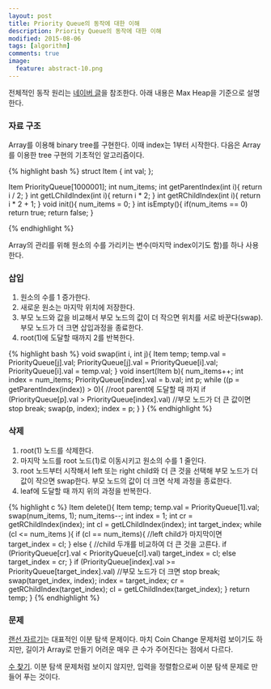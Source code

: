 ```yaml
---
layout: post
title: Priority Queue의 동작에 대한 이해 
description: Priority Queue의 동작에 대한 이해 
modified: 2015-08-06
tags: [algorithm]
comments: true
image:
  feature: abstract-10.png
---
```


전체적인 동작 원리는 [네이버 글](http://blog.naver.com/wpdls6012/220247604017)을 참조한다. 
아래 내용은 Max Heap을 기준으로 설명한다. 

### 자료 구조 

Array를 이용해 binary tree를 구현한다. 이때 index는 1부터 시작한다. 다음은 Array를 이용한 tree 구현의 기초적인 알고리즘이다. 

{% highlight bash %}
struct Item {
  int val;
};

Item PriorityQueue[1000001];
int num_items; 
int getParentIndex(int i){
  return i / 2;
}
int getLChildIndex(int i){
  return i * 2;
}
int getRChildIndex(int i){
  return i * 2 + 1;
}
void init(){
  num_items = 0;
}
int isEmpty(){
  if(num_items == 0)
    return true;
  return false;
}

{% endhighlight %}

Array의 관리를 위해 원소의 수를 가리키는 변수(마지막 index이기도 함)를 하나 사용한다. 

### 삽입 

1. 원소의 수를 1 증가한다. 
2. 새로운 원소는 마지막 위치에 저장한다.  
3. 부모 노드와 값을 비교해서 부모 노드의 값이 더 작으면 위치를 서로 바꾼다(swap). 부모 노드가 더 크면 삽입과정을 종료한다. 
4. root(1)에 도달할 때까지 2를 반복한다. 

{% highlight bash %}
void swap(int i, int j){
  Item temp;
  temp.val = PriorityQueue[j].val;
  PriorityQueue[j].val = PriorityQueue[i].val;
  PriorityQueue[i].val = temp.val;
}
void insert(Item b){
  num_items++;
  int index = num_items;
  PriorityQueue[index].val = b.val;
  int p;
  while ((p = getParentIndex(index)) > 0){ //root parent에 도달할 때 까지 
    if (PriorityQueue[p].val > PriorityQueue[index].val) //부모 노드가 더 큰 값이면 stop
      break;
    swap(p, index);
    index = p;
  }
}
{% endhighlight %}

### 삭제

1. root(1) 노드를 삭제한다. 
2. 마지막 노드를 root 노드(1)로 이동시키고 원소의 수를 1 줄인다. 
3. root 노드부터 시작해서 left 또는 right child와 더 큰 것을 선택해 부모 노드가 더 값이 작으면 swap한다. 부모 노드의 값이 더 크면 삭제 과정을 종료한다. 
4. leaf에 도달할 때 까지 위의 과정을 반복한다. 

{% highlight c %}
Item delete(){
  Item temp;
  temp.val = PriorityQueue[1].val;
  swap(num_items, 1);
  num_items--;
  int index = 1;
  int cr = getRChildIndex(index);
  int cl = getLChildIndex(index);
  int target_index;
  while (cl <= num_items ){
    if (cl == num_items){ //left child가 마지막이면
      target_index = cl;
    }
    else {  //child 두개를 비교하여 더 큰 것을 고른다. 
      if (PriorityQueue[cr].val < PriorityQueue[cl].val) 
        target_index = cl;
      else
        target_index = cr;
    }
    if (PriorityQueue[index].val >= PriorityQueue[target_index].val) //부모 노드가 더 크면 stop
      break;
    swap(target_index, index);
    index = target_index;
    cr = getRChildIndex(target_index);
    cl = getLChildIndex(target_index);
  }
  return temp;
}
{% endhighlight %} 


### 문제

[랜선 자르기](https://www.acmicpc.net/problem/1654)는 대표적인 이분 탐색 문제이다. 마치 Coin Change 문제처럼 보이기도 하지만, 길이가 Array로 만들기 어려운 매우 큰 수가 주어진다는 점에서 다르다. 

[수 찾기](https://www.acmicpc.net/problem/1920). 이분 탐색 문제처럼 보이지 않지만, 입력을 정렬함으로써 이분 탐색 문제로 만들어 푸는 것이다. 

